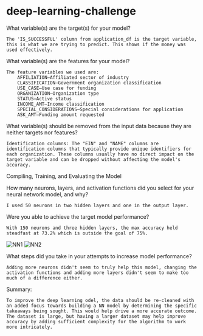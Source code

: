 # deep-learning-challenge

What variable(s) are the target(s) for your model?

	The 'IS_SUCCESSFUL' column from application_df is the target variable, this is what we are trying to predict. This shows if the money was used effectively.

What variable(s) are the features for your model?

	The feature variables we used are:
		AFFILIATION—Affiliated sector of industry
		CLASSIFICATION—Government organization classification
		USE_CASE—Use case for funding
		ORGANIZATION—Organization type
		STATUS—Active status
		INCOME_AMT—Income classification
		SPECIAL_CONSIDERATIONS—Special considerations for application
		ASK_AMT—Funding amount requested

What variable(s) should be removed from the input data because they are neither targets nor features?

	Identification columns: The "EIN" and "NAME" columns are identification columns that typically provide unique identifiers for each organization. These columns usually have no direct impact on the target variable and can be dropped without affecting the model's accuracy.

Compiling, Training, and Evaluating the Model

How many neurons, layers, and activation functions did you select for your neural network model, and why?

	I used 50 neurons in two hidden layers and one in the output layer. 

Were you able to achieve the target model performance?

	With 150 neurons and three hidden layers, the max accuracy held steadfast at 73.2% which is outside the goal of 75%.

![NN1](https://github.com/phazenoize/deep-learning-challenge/assets/10499935/e5c95889-9bab-4c1f-9399-aa8c7ceab62f)
![NN2](https://github.com/phazenoize/deep-learning-challenge/assets/10499935/6fc3f18c-78ed-4008-a5bc-d52fa813366a)

 
What steps did you take in your attempts to increase model performance?

	Adding more neurons didn't seem to truly help this model, changing the activation functions and adding more layers didn't seem to make too much of a difference either.

Summary:

	To improve the deep learning odel, the data should be re-cleaned with an added focus towards building a NN model by determining the specific takeaways being sought. This would help drive a more accurate outcome. The dataset is large, but having a larger dataset may help improve accuracy by adding sufficient complexity for the algorithm to work more intricately.
